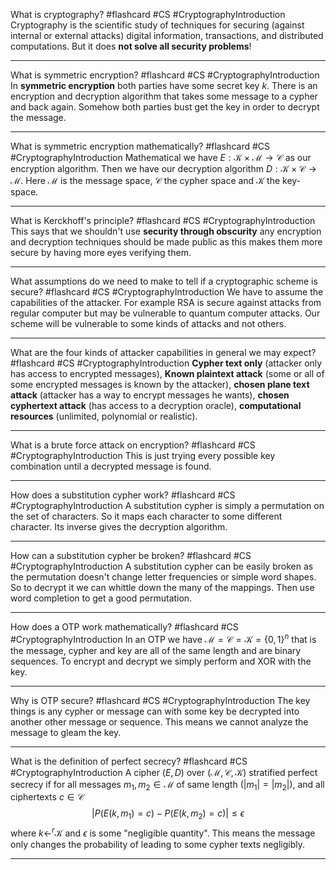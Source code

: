 What is cryptography? #flashcard #CS #CryptographyIntroduction
	Cryptography is the scientific study of techniques for securing (against internal or external attacks) digital information, transactions, and distributed computations. But it does **not solve all security problems**!

---
What is symmetric encryption? #flashcard #CS #CryptographyIntroduction 
	In **symmetric encryption** both parties have some secret key $k$. There is an encryption and decryption algorithm that takes some message to a cypher and back again. Somehow both parties bust get the key in order to decrypt the message.

---
What is symmetric encryption mathematically? #flashcard #CS #CryptographyIntroduction 
	Mathematical we have $E:\mathcal K\times \mathcal M\to\mathcal C$ as our encryption algorithm. Then we have our decryption algorithm $D:\mathcal K\times\mathcal C\to\mathcal M$. Here $\mathcal M$ is the message space, $\mathcal C$ the cypher space and $\mathcal K$ the key-space.

---
What is Kerckhoff's principle? #flashcard #CS #CryptographyIntroduction 
	This says that we shouldn't use **security through obscurity** any encryption and decryption techniques should be made public as this makes them more secure by having more eyes verifying them.

---
What assumptions do we need to make to tell if a cryptographic scheme is secure? #flashcard #CS #CryptographyIntroduction 
	We have to assume the capabilities of the attacker. For example RSA is secure against attacks from regular computer but may be vulnerable to quantum computer attacks. Our scheme will be vulnerable  to some kinds of attacks and not others.

---
What are the four kinds of attacker capabilities in general we may expect? #flashcard #CS #CryptographyIntroduction 
	**Cypher text only** (attacker only has access to encrypted messages), **Known plaintext attack** (some or all of some encrypted messages is known by the attacker), **chosen plane text attack** (attacker has a way to encrypt messages he wants), **chosen cyphertext attack** (has access to a decryption oracle), **computational resources** (unlimited, polynomial or realistic).

---
What is a brute force attack on encryption? #flashcard #CS #CryptographyIntroduction 
	This is just trying every possible key combination until a decrypted message is found.

---
How does a substitution cypher work? #flashcard #CS #CryptographyIntroduction 
	A substitution cypher is simply a permutation on the set of characters. So it maps each character to some different character. Its inverse gives the decryption algorithm.

---
How can a substitution cypher be broken? #flashcard #CS #CryptographyIntroduction 
	A substitution cypher can be easily broken as the permutation doesn't change letter frequencies or simple word shapes. So to decrypt it we can whittle down the many of the mappings. Then use word completion to get a good permutation.

---
How does a OTP work mathematically? #flashcard #CS #CryptographyIntroduction
	In an OTP we have $\mathcal M=\mathcal C=\mathcal K=\{0,1\}^n$ that is the message, cypher and key are all of the same length and are binary sequences. To encrypt and decrypt we simply perform and XOR with the key.

---
Why is OTP secure? #flashcard #CS #CryptographyIntroduction 
	The key things is any cypher or message can with some key be decrypted into another other message or sequence. This means we cannot analyze the message to gleam the key.

---
What is the definition of perfect secrecy? #flashcard #CS #CryptographyIntroduction 
	A cipher ($E,D$) over ($\mathcal M,\mathcal C,\mathcal K)$ stratified perfect secrecy if for all messages $m_1,m_2\in\mathcal M$ of same length ($|m_1|=|m_2|$), and all ciphertexts $c\in\mathcal C$ $$|P(E(k,m_1)=c)-P(E(k,m_2)=c)|\le\epsilon$$where $k\gets^r\mathcal K$ and $\epsilon$ is some "negligible quantity". This means the message only changes the probability of leading to some cypher texts negligibly.

---
